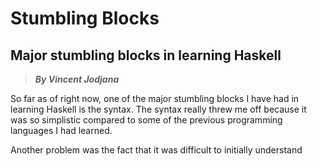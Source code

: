 # Stumbling Blocks
## Major stumbling blocks in learning Haskell
> __*By Vincent Jodjana*__

So far as of right now, one of the major stumbling blocks I have had in
learning Haskell is the syntax. The syntax really threw me off because it
was so simplistic compared to some of the previous programming languages I
had learned.

Another problem was the fact that it was difficult to initially understand

